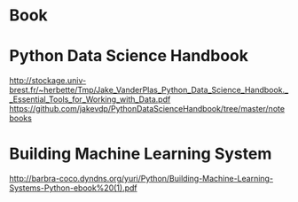 # Book
# Python Data Science Handbook
http://stockage.univ-brest.fr/~herbette/Tmp/Jake_VanderPlas_Python_Data_Science_Handbook.__Essential_Tools_for_Working_with_Data.pdf
https://github.com/jakevdp/PythonDataScienceHandbook/tree/master/notebooks
# Building Machine Learning System
http://barbra-coco.dyndns.org/yuri/Python/Building-Machine-Learning-Systems-Python-ebook%20(1).pdf
